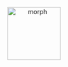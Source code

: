 <p align="center">
<img src="https://github.com/morph-kgc/morph-kgc/blob/main/logo/logo.png" height="120" alt="morph">
</p>
